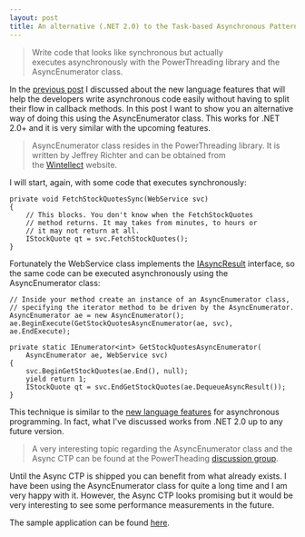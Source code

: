 ```yaml
---
layout: post
title: An alternative (.NET 2.0) to the Task-based Asynchronous Pattern
---
```


<blockquote>
<p>Write code that looks like&#0160;synchronous but actually executes&#0160;asynchronously with the PowerThreading library and the AsyncEnumerator class.</p>
</blockquote>
<p>In the <a href="http://nikosbaxevanis.com/2010/10/31/the-task-based-asynchronous-pattern-part-1-the-basics/" target="_blank" title="The Task-based Asynchronous Pattern - Part 1 (The Basics)">previous post</a> I discussed about the new language features that will help the developers write&#0160;asynchronous&#0160;code easily without having to split their flow in callback methods. In this post I want to show you an alternative way of doing this using the AsyncEnumerator class. This works for .NET 2.0+ and it is very similar with the upcoming features.</p>
<blockquote>
<p>AsyncEnumerator class resides in the PowerThreading library. It is written by Jeffrey Richter and can be obtained from the&#0160;<a href="http://www.wintellect.com/" target="_blank" title="Wintellect is a nationally recognized consulting, training and debugging firm dedicated to helping companies build better software, faster through a concentration on .NET and Windows technologies.">Wintellect</a>&#0160;website.</p>
</blockquote>
<p>I will start, again, with some code that executes&#0160;synchronously:</p>

```
private void FetchStockQuotesSync(WebService svc)
{
    // This blocks. You don't know when the FetchStockQuotes
    // method returns. It may takes from minutes, to hours or
    // it may not return at all.
    IStockQuote qt = svc.FetchStockQuotes();
}
```

<p>Fortunately the WebService class implements the&#0160;<a href="http://msdn.microsoft.com/en-us/library/system.iasyncresult.aspx" target="_blank" title="Represents the status of an asynchronous operation.">IAsyncResult</a>&#0160;interface, so the same code can be executed asynchronously using the AsyncEnumerator class:</p>

```
// Inside your method create an instance of an AsyncEnumerator class,
// specifying the iterator method to be driven by the AsyncEnumerator.
AsyncEnumerator ae = new AsyncEnumerator();
ae.BeginExecute(GetStockQuotesAsyncEnumerator(ae, svc), ae.EndExecute);
 
private static IEnumerator<int> GetStockQuotesAsyncEnumerator(
    AsyncEnumerator ae, WebService svc)
{
    svc.BeginGetStockQuotes(ae.End(), null);
    yield return 1;
    IStockQuote qt = svc.EndGetStockQuotes(ae.DequeueAsyncResult());
}
```
     
<p>This technique is similar to the <a href="http://msdn.microsoft.com/en-us/vstudio/async.aspx" target="_blank" title="Async CTP">new language features</a> for asynchronous programming. In fact, what I&#39;ve discussed works from .NET 2.0 up to any future version.</p>
<blockquote>
<p>A very interesting&#0160;topic regarding the AsyncEnumerator class and the Async CTP can be found at the PowerTheading <a href="http://tech.groups.yahoo.com/group/PowerThreading/message/836" target="_blank" title="Where do you see AsyncEnumurator in regards to the Async CTP.">discussion group</a>.</p>
</blockquote>
<p>Until the Async CTP is shipped you can benefit from what already exists. I have been using the AsyncEnumerator class for quite a long time and I am very happy with it. However, the Async CTP looks promising but it would be very interesting to see some performance measurements in the future.</p>
<p><a href="http://www.codeproject.com/script/Articles/BlogFeedList.aspx?amid=5962224" rel="tag" style="display: none;">CodeProject</a></p>

<p>The sample application can be found <a href="https://github.com/moodmosaic/BonusBits.CodeSamples" target="_blank" title="BonusBits Blog source-code.">here</a>.</p>